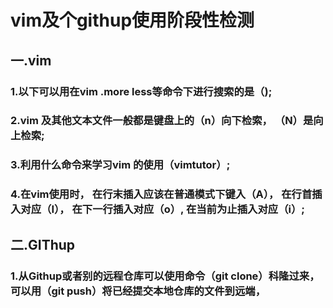 #  vim及个githup使用阶段性检测

##  一.vim

### 1.以下可以用在vim .more less等命令下进行搜索的是（\);

### 2.vim 及其他文本文件一般都是键盘上的（n）向下检索， （N）是向上检索;

### 3.利用什么命令来学习vim 的使用（vimtutor）;

### 4.在vim使用时， 在行末插入应该在普通模式下键入（A）， 在行首插入对应（I）， 在下一行插入对应（o）, 在当前为止插入对应（i）; 

##  二.GIThup

###  1.从Githup或者别的远程仓库可以使用命令（git clone）科隆过来， 可以用（git push）将已经提交本地仓库的文件到远端，











